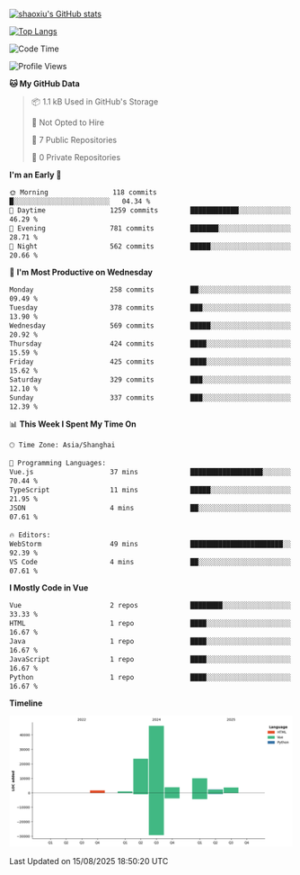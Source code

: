 [![shaoxiu's GitHub stats](https://github-readme-stats.vercel.app/api?username=shaoxiu&count_private=true&show_icons=true)](https://github.com/anuraghazra/github-readme-stats)

[![Top Langs](https://github-readme-stats.vercel.app/api/top-langs/?username=shaoxiu&layout=compact)](https://github.com/anuraghazra/github-readme-stats)


<!--START_SECTION:waka-->
![Code Time](http://img.shields.io/badge/Code%20Time-184%20hrs%2057%20mins-blue)

![Profile Views](http://img.shields.io/badge/Profile%20Views-0-blue)

**🐱 My GitHub Data** 

> 📦 1.1 kB Used in GitHub's Storage 
 > 
> 🚫 Not Opted to Hire
 > 
> 📜 7 Public Repositories 
 > 
> 🔑 0 Private Repositories 
 > 
**I'm an Early 🐤** 

```text
🌞 Morning                118 commits         █░░░░░░░░░░░░░░░░░░░░░░░░   04.34 % 
🌆 Daytime                1259 commits        ████████████░░░░░░░░░░░░░   46.29 % 
🌃 Evening                781 commits         ███████░░░░░░░░░░░░░░░░░░   28.71 % 
🌙 Night                  562 commits         █████░░░░░░░░░░░░░░░░░░░░   20.66 % 
```
📅 **I'm Most Productive on Wednesday** 

```text
Monday                   258 commits         ██░░░░░░░░░░░░░░░░░░░░░░░   09.49 % 
Tuesday                  378 commits         ███░░░░░░░░░░░░░░░░░░░░░░   13.90 % 
Wednesday                569 commits         █████░░░░░░░░░░░░░░░░░░░░   20.92 % 
Thursday                 424 commits         ████░░░░░░░░░░░░░░░░░░░░░   15.59 % 
Friday                   425 commits         ████░░░░░░░░░░░░░░░░░░░░░   15.62 % 
Saturday                 329 commits         ███░░░░░░░░░░░░░░░░░░░░░░   12.10 % 
Sunday                   337 commits         ███░░░░░░░░░░░░░░░░░░░░░░   12.39 % 
```


📊 **This Week I Spent My Time On** 

```text
🕑︎ Time Zone: Asia/Shanghai

💬 Programming Languages: 
Vue.js                   37 mins             ██████████████████░░░░░░░   70.44 % 
TypeScript               11 mins             █████░░░░░░░░░░░░░░░░░░░░   21.95 % 
JSON                     4 mins              ██░░░░░░░░░░░░░░░░░░░░░░░   07.61 % 

🔥 Editors: 
WebStorm                 49 mins             ███████████████████████░░   92.39 % 
VS Code                  4 mins              ██░░░░░░░░░░░░░░░░░░░░░░░   07.61 % 
```

**I Mostly Code in Vue** 

```text
Vue                      2 repos             ████████░░░░░░░░░░░░░░░░░   33.33 % 
HTML                     1 repo              ████░░░░░░░░░░░░░░░░░░░░░   16.67 % 
Java                     1 repo              ████░░░░░░░░░░░░░░░░░░░░░   16.67 % 
JavaScript               1 repo              ████░░░░░░░░░░░░░░░░░░░░░   16.67 % 
Python                   1 repo              ████░░░░░░░░░░░░░░░░░░░░░   16.67 % 
```



**Timeline**

![Lines of Code chart](https://raw.githubusercontent.com/shaoxiu/shaoxiu/main/assets/bar_graph.png)


 Last Updated on 15/08/2025 18:50:20 UTC
<!--END_SECTION:waka-->
